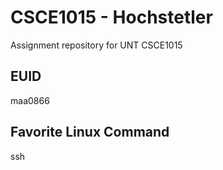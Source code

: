 # CSCE1015 - Hochstetler
Assignment repository for UNT CSCE1015

## EUID
maa0866

## Favorite Linux Command
ssh
